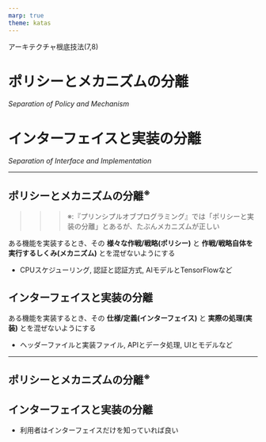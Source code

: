 ```yaml
---
marp: true
theme: katas
---
```

<!-- 
size: 16:9
paginate: true
-->
<!-- header: 勉強会#-->

アーキテクチャ根底技法(7,8)

# ポリシーとメカニズムの分離
_Separation of Policy and Mechanism_

# インターフェイスと実装の分離

_Separation of Interface and Implementation_

---

## ポリシーとメカニズムの分離$^※$

>>> ※:『プリンシプルオブプログラミング』では「ポリシーと実装の分離」とあるが、たぶんメカニズムが正しい

ある機能を実装するとき、その **様々な作戦/戦略(ポリシー)** と **作戦/戦略自体を実行するしくみ(メカニズム)** とを混ぜないようにする

* CPUスケジューリング, 認証と認証方式, AIモデルとTensorFlowなど

## インターフェイスと実装の分離

ある機能を実装するとき、その **仕様/定義(インターフェイス)** と **実際の処理(実装)** とを混ぜないようにする

* ヘッダーファイルと実装ファイル, APIとデータ処理, UIとモデルなど

---

## ポリシーとメカニズムの分離$^※$

## インターフェイスと実装の分離

* 利用者はインターフェイスだけを知っていれば良い